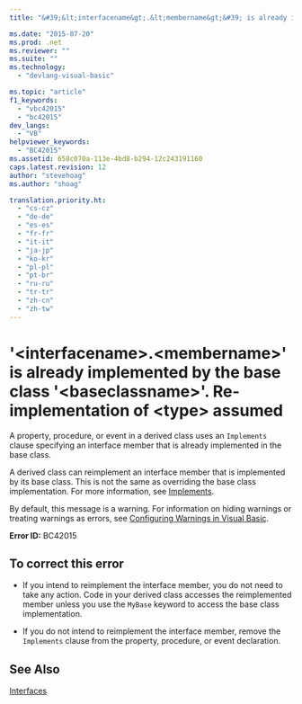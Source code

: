 ```yaml
---
title: "&#39;&lt;interfacename&gt;.&lt;membername&gt;&#39; is already implemented by the base class &#39;&lt;baseclassname&gt;&#39;. Re-implementation of &lt;type&gt; assumed | Microsoft Docs"

ms.date: "2015-07-20"
ms.prod: .net
ms.reviewer: ""
ms.suite: ""
ms.technology: 
  - "devlang-visual-basic"

ms.topic: "article"
f1_keywords: 
  - "vbc42015"
  - "bc42015"
dev_langs: 
  - "VB"
helpviewer_keywords: 
  - "BC42015"
ms.assetid: 658c070a-113e-4bd8-b294-12c243191160
caps.latest.revision: 12
author: "stevehoag"
ms.author: "shoag"

translation.priority.ht: 
  - "cs-cz"
  - "de-de"
  - "es-es"
  - "fr-fr"
  - "it-it"
  - "ja-jp"
  - "ko-kr"
  - "pl-pl"
  - "pt-br"
  - "ru-ru"
  - "tr-tr"
  - "zh-cn"
  - "zh-tw"
---
```

# &#39;&lt;interfacename&gt;.&lt;membername&gt;&#39; is already implemented by the base class &#39;&lt;baseclassname&gt;&#39;. Re-implementation of &lt;type&gt; assumed
A property, procedure, or event in a derived class uses an `Implements` clause specifying an interface member that is already implemented in the base class.  
  
 A derived class can reimplement an interface member that is implemented by its base class. This is not the same as overriding the base class implementation. For more information, see [Implements](../../../visual-basic/language-reference/statements/implements-clause.md).  
  
 By default, this message is a warning. For information on hiding warnings or treating warnings as errors, see [Configuring Warnings in Visual Basic](https://docs.microsoft.com/visualstudio/ide/configuring-warnings-in-visual-basic).  
  
 **Error ID:** BC42015  
  
## To correct this error  
  
-   If you intend to reimplement the interface member, you do not need to take any action. Code in your derived class accesses the reimplemented member unless you use the `MyBase` keyword to access the base class implementation.  
  
-   If you do not intend to reimplement the interface member, remove the `Implements` clause from the property, procedure, or event declaration.  
  
## See Also  
 [Interfaces](../../../visual-basic/programming-guide/language-features/interfaces/index.md)